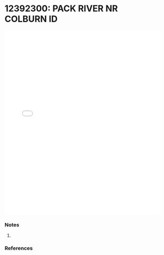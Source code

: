 # 12392300: PACK RIVER NR COLBURN ID

<iframe src="/_static/stations/12392300_fdc.html" width="100%" height="600" frameborder="0"></iframe>

### Notes
1. 

### References

